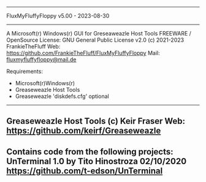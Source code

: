 -----------------------------------------------------------------

FluxMyFluffyFloppy
v5.00 - 2023-08-30

-----------------------------------------------------------------

A Microsoft(r) Windows(r) GUI for Greseaweazle Host Tools
FREEWARE / OpenSource
License: GNU General Public License v2.0
(c) 2021-2023 FrankieTheFluff
Web: https://github.com/FrankieTheFluff/FluxMyFluffyFloppy
Mail: fluxmyfluffyfloppy@mail.de

Requirements: 
- Microsoft(r)Windows(r) 
- Greaseweazle Host Tools
- Greaseweazle 'diskdefs.cfg' optional
-----------------------------------------------------------------
Greaseweazle Host Tools (c) Keir Fraser
Web: https://github.com/keirf/Greaseweazle
-----------------------------------------------------------------
Contains code from the following projects:
UnTerminal 1.0 by Tito Hinostroza 02/10/2020
https://github.com/t-edson/UnTerminal
-----------------------------------------------------------------
